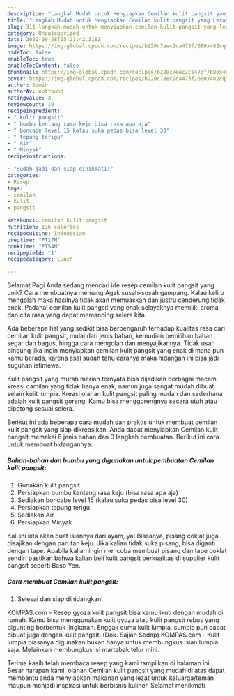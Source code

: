 ```yaml
---
description: "Langkah Mudah untuk Menyiapkan Cemilan kulit pangsit yang Lezat"
title: "Langkah Mudah untuk Menyiapkan Cemilan kulit pangsit yang Lezat"
slug: 311-langkah-mudah-untuk-menyiapkan-cemilan-kulit-pangsit-yang-lezat
category: Uncategorized
date: 2022-09-28T05:21:42.318Z
image: https://img-global.cpcdn.com/recipes/b220c7eec2ca473f/680x482cq70/cemilan-kulit-pangsit-foto-resep-utama.jpg
hideToc: false
enableToc: true
enableTocContent: false
thumbnail: https://img-global.cpcdn.com/recipes/b220c7eec2ca473f/680x482cq70/cemilan-kulit-pangsit-foto-resep-utama.jpg
cover: https://img-global.cpcdn.com/recipes/b220c7eec2ca473f/680x482cq70/cemilan-kulit-pangsit-foto-resep-utama.jpg
author: Admin
authorAv: notfound
ratingvalue: 3
reviewcount: 19
recipeingredient:
- " kulit pangsit"
- " bumbu kentang rasa keju bisa rasa apa aja"
- " boncabe level 15 kalau suka pedas bisa level 30"
- " tepung terigu"
- " Air"
- " Minyak"
recipeinstructions:

- "Sudah jadi dan siap dinikmati!"
categories:
- Resep
tags:
- cemilan
- kulit
- pangsit

katakunci: cemilan kulit pangsit 
nutrition: 136 calories
recipecuisine: Indonesian
preptime: "PT17M"
cooktime: "PT54M"
recipeyield: "1"
recipecategory: Lunch

---
```



Selamat Pagi Anda sedang mencari ide resep cemilan kulit pangsit yang unik? Cara membuatnya memang Agak susah-susah gampang. Kalau keliru mengolah maka hasilnya tidak akan memuaskan dan justru cenderung tidak enak. Padahal cemilan kulit pangsit yang enak selayaknya memiliki aroma dan cita rasa yang dapat memancing selera kita.


Ada beberapa hal yang sedikit bisa berpengaruh terhadap kualitas rasa dari cemilan kulit pangsit, mulai dari jenis bahan, kemudian pemilihan bahan segar dan bagus, hingga cara mengolah dan menyajikannya. Tidak usah bingung jika ingin menyiapkan cemilan kulit pangsit yang enak di mana pun kamu berada, karena asal sudah tahu caranya maka hidangan ini bisa jadi suguhan istimewa.

Kulit pangsit yang murah meriah ternyata bisa dijadikan berbagai macam kreasi camilan yang tidak hanya enak, namun juga sangat mudah dibuat selain kulit lumpia. Kreasi olahan kulit pangsit paling mudah dan sederhana adalah kulit pangsit goreng. Kamu bisa menggorengnya secara utuh atau dipotong sesuai selera.


Berikut ini ada beberapa cara mudah dan praktis untuk membuat cemilan kulit pangsit yang siap dikreasikan. Anda dapat menyiapkan Cemilan kulit pangsit memakai 6 jenis bahan dan 0 langkah pembuatan. Berikut ini cara untuk membuat hidangannya.

<!--inarticleads1-->

##### Bahan-bahan dan bumbu yang digunakan untuk pembuatan Cemilan kulit pangsit:

1. Gunakan  kulit pangsit
1. Persiapkan  bumbu kentang rasa keju (bisa rasa apa aja)
1. Sediakan  boncabe level 15 (kalau suka pedas bisa level 30)
1. Persiapkan  tepung terigu
1. Sediakan  Air
1. Persiapkan  Minyak


Kali ini kita akan buat isiannya dari ayam, ya! Biasanya, pisang coklat juga disajikan dengan parutan keju. Jika kalian tidak suka pisang, bisa diganti dengan tape. Apabila kalian ingin mencoba membuat pisang dan tape coklat sendiri pastikan bahwa kalian beli kulit pangsit berkualitas di supplier kulit pangsit seperti Baso Yen. 

<!--inarticleads2-->

##### Cara membuat Cemilan kulit pangsit:


1. Selesai dan siap dihidangkan!

KOMPAS.com - Resep gyoza kulit pangsit bisa kamu ikuti dengan mudah di rumah. Kamu bisa menggunakan kulit gyoza atau kulit pangsit rebus yang digunting berbentuk lingkaran. Enggak cuma kulit lumpia, sumpia pun dapat dibuat juga dengan kulit pangsit. (Dok. Sajian Sedap) KOMPAS.com - Kulit lumpia biasanya digunakan bukan hanya untuk membungkus isian lumpia saja. Melainkan membungkus isi martabak telur mini. 

Terima kasih telah membaca resep yang kami tampilkan di halaman ini. Besar harapan kami, olahan Cemilan kulit pangsit yang mudah di atas dapat membantu anda menyiapkan makanan yang lezat untuk keluarga/teman maupun menjadi inspirasi untuk berbisnis kuliner. Selamat menikmati

